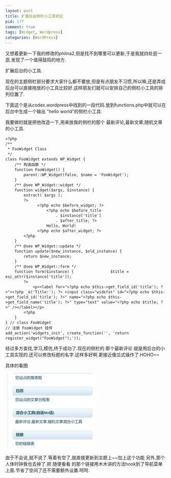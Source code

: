 ```yaml
--- 
layout: post
title: 扩展后台侧栏小工具初记
pid: 177
comment: true
tags: [Widget, Wordpress]
categories: [WordPress]
---
```

又想着更新一下我的修改的philna2,但是找不到哪里可以更新,于是我就四处逛一逛.发现了一个值得鼓捣的地方.

扩展后台的小工具.

现在的主题侧栏部分要求大家什么都不要放,但是有点朋友不习惯,所以嘛,还是弄成后台可以直接拖放的小工具比较好.这样朋友们就可以安排自己的侧栏小工具的排列位置了.

下面这个是从codex.wordpress中找到的一段代码.放到functions.php中就可以在后台中生成一个输出 "hello world"的侧栏小工具.

我要做的就是把他改造一下,用来放我的侧栏的那个 最新评论,最新文章,随机文章的小工具.
  
    <?php
    /**
     * FooWidget Class
     */
    class FooWidget extends WP_Widget {
        /** 构造函数 */
        function FooWidget() {
            parent::WP_Widget(false, $name = 'FooWidget');
        }
        /** @see WP_Widget::widget */
        function widget($args, $instance) {
            extract( $args );
            ?>
                  <?php echo $before_widget; ?>
                      <?php echo $before_title
                          . $instance['title']
                          . $after_title; ?>
                      Hello, World!
                  <?php echo $after_widget; ?>
            <?php
        }
        /** @see WP_Widget::update */
        function update($new_instance, $old_instance) {
            return $new_instance;
        }
        /** @see WP_Widget::form */
        function form($instance) {                $title = esc_attr($instance['title']);
            ?>
                <p><label for="<?php echo $this->get_field_id('title'); ?>"><?php _e('Title:'); ?> <input class="widefat" id="<?php echo $this->get_field_id('title'); ?>" name="<?php echo $this->get_field_name('title'); ?>" type="text" value="<?php echo $title; ?>" /></label></p>
            <?php
        }
    } // class FooWidget
    // 注册 FooWidget 挂件
    add_action('widgets_init', create_function('', 'return register_widget("FooWidget");'));
    
经过多方查找,学习,模仿,终于成功了.现在的侧栏的 那个最新评论 就是用后台的小工具实现的.还可以修改标题的名字.这样多好啊.更接近傻瓜式操作了.HOHO~~

具体的看图

[![](/uploads/2011/06/27-1.png)](/uploads/2011/06/27-1.png)

由于不会说,就不说了.等着有空了,就直接更新到主题上~~加上这个功能
另外,那个人体时钟我也去掉了.把 随便看看 的那个链接用木木讲的方法hook到了导航菜单上面.节省了空间了还不需要额外设置.呵呵.
